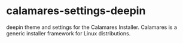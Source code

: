 # calamares-settings-deepin

deepin theme and settings for the Calamares Installer. Calamares is a generic installer framework for Linux distributions.
